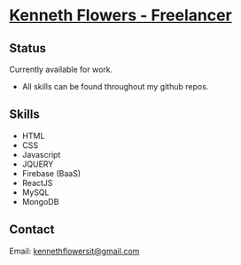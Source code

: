 # [Kenneth Flowers - Freelancer](https://kenflowers.github.io/freelance-portfolio/)


## Status
Currently available for work.
* All skills can be found throughout my github repos.
## Skills
* HTML
* CSS
* Javascript
* JQUERY
* Firebase (BaaS)
* ReactJS
* MySQL
* MongoDB

## Contact

Email: kennethflowersit@gmail.com
